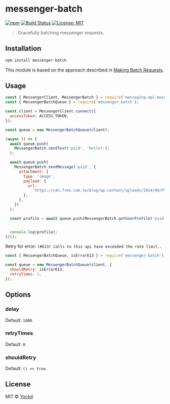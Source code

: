 # messenger-batch

[![npm](https://img.shields.io/npm/v/messenger-batch.svg?style=flat-square)](https://www.npmjs.com/package/messenger-batch)
[![Build Status](https://travis-ci.org/Yoctol/messenger-batch.svg?branch=master)](https://travis-ci.org/Yoctol/messenger-batch)
[![License: MIT](https://img.shields.io/badge/License-MIT-blue.svg)](https://opensource.org/licenses/MIT)

> Gracefully batching messenger requests.

## Installation

```sh
npm install messenger-batch
```

This module is based on the approach described in [Making Batch Requests](https://developers.facebook.com/docs/graph-api/making-multiple-requests/).

## Usage

```js
const { MessengerClient, MessengerBatch } = require('messaging-api-messenger');
const { MessengerBatchQueue } = require('messenger-batch');

const client = MessengerClient.connect({
  accessToken: ACCESS_TOKEN,
});

const queue = new MessengerBatchQueue(client);

(async () => {
  await queue.push(
    MessengerBatch.sendText('psid', 'hello!');
  );

  await queue.push(
    MessengerBatch.sendMessage('psid', {
      attachment: {
        type: 'image',
        payload: {
          url:
            'https://cdn.free.com.tw/blog/wp-content/uploads/2014/08/Placekitten480-g.jpg',
        },
      },
    })
  );

  const profile = await queue.push(MessengerBatch.getUserProfile('psid'));


  console.log(profile);
})();
```

Retry for error: `(#613) Calls to this api have exceeded the rate limit.`.

```js
const { MessengerBatchQueue, isError613 } = require('messenger-batch');

const queue = new MessengerBatchQueue(client, {
  shouldRetry: isError613,
  retryTimes: 2,
});
```

## Options

### delay

Default: `1000`.

### retryTimes

Default: `0`.

### shouldRetry

Default: `() => true`.

## License

MIT © [Yoctol](https://github.com/Yoctol/messenger-batch)
